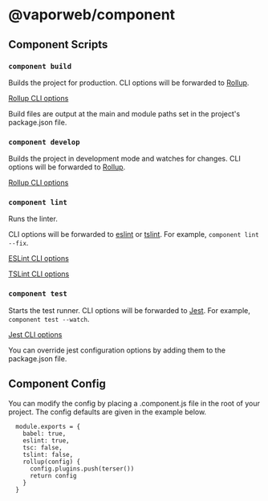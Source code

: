 # @vaporweb/component

## Component Scripts

### `component build`

Builds the project for production. CLI options will be forwarded to [Rollup](https://rollupjs.org/). 

[Rollup CLI options](https://rollupjs.org/guide/en#command-line-flags)

Build files are output at the main and module paths set in the project's package.json file.

### `component develop`

Builds the project in development mode and watches for changes. CLI options will be forwarded to [Rollup](https://rollupjs.org/). 

[Rollup CLI options](https://rollupjs.org/guide/en#command-line-flags)

### `component lint`

Runs the linter. 

CLI options will be forwarded to [eslint](https://eslint.org/) or [tslint](https://palantir.github.io/tslint). For example, `component lint --fix`.

[ESLint CLI options](https://eslint.org/docs/user-guide/command-line-interface#options)

[TSLint CLI options](https://palantir.github.io/tslint/usage/cli/#cli-usage)

### `component test`

Starts the test runner. CLI options will be forwarded to [Jest](https://jestjs.io/). For example, `component test --watch`.

[Jest CLI options](https://jestjs.io/docs/en/cli.html#options)

You can override jest configuration options by adding them to the package.json file.

## Component Config

You can modify the config by placing a .component.js file in the root of your project. The config defaults are given in the example below.

```
  module.exports = {
    babel: true,
    eslint: true,
    tsc: false,
    tslint: false,
    rollup(config) {
      config.plugins.push(terser())
      return config
    }
  }
```
